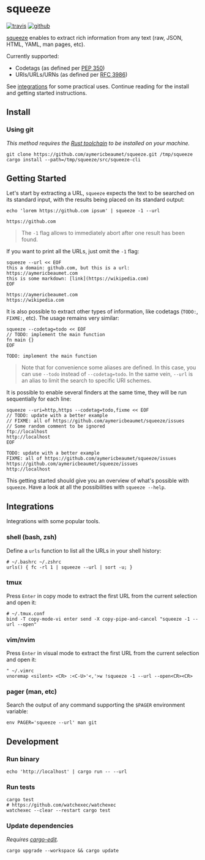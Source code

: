 # squeeze

[![travis](https://img.shields.io/travis/aymericbeaumet/squeeze?style=flat-square&logo=travis)](https://travis-ci.org/aymericbeaumet/squeeze)
[![github](https://img.shields.io/github/issues/aymericbeaumet/squeeze?style=flat-square&logo=github)](https://github.com/aymericbeaumet/squeeze/issues)

[squeeze](https://github.com/aymericbeaumet/squeeze) enables to extract rich
information from any text (raw, JSON, HTML, YAML, man pages, etc).

Currently supported:

- Codetags (as defined per [PEP 350](https://www.python.org/dev/peps/pep-0350/))
- URIs/URLs/URNs (as defined per [RFC 3986](https://tools.ietf.org/html/rfc3986/))

See [integrations](#integrations) for some practical uses. Continue reading for
the install and getting started instructions.

## Install

### Using git

_This method requires the [Rust
toolchain](https://www.rust-lang.org/tools/install) to be installed on your
machine._

```shell
git clone https://github.com/aymericbeaumet/squeeze.git /tmp/squeeze
cargo install --path=/tmp/squeeze/src/squeeze-cli
```

## Getting Started

Let's start by extracting a URL, `squeeze` expects the text to be searched on
its standard input, with the results being placed on its standard output:

```shell
echo 'lorem https://github.com ipsum' | squeeze -1 --url
```

```
https://github.com
```

> The `-1` flag allows to immediately abort after one result has been found.

If you want to print all the URLs, just omit the `-1` flag:

```shell
squeeze --url << EOF
this a domain: github.com, but this is a url: https://aymericbeaumet.com
this is some markdown: [link](https://wikipedia.com)
EOF
```

```
https://aymericbeaumet.com
https://wikipedia.com
```

It is also possible to extract other types of information, like codetags
(`TODO:`, `FIXME:`, etc). The usage remains very similar:

```shell
squeeze --codetag=todo << EOF
// TODO: implement the main function
fn main {}
EOF
```

```
TODO: implement the main function
```

> Note that for convenience some aliases are defined. In this case, you can use
`--todo` instead of `--codetag=todo`. In the same vein, `--url` is an alias to
limit the search to specific URI schemes.

It is possible to enable several finders at the same time, they will be run
sequentially for each line:

```shell
squeeze --uri=http,https --codetag=todo,fixme << EOF
// TODO: update with a better example
// FIXME: all of https://github.com/aymericbeaumet/squeeze/issues
// Some random comment to be ignored
ftp://localhost
http://localhost
EOF
```

```
TODO: update with a better example
FIXME: all of https://github.com/aymericbeaumet/squeeze/issues
https://github.com/aymericbeaumet/squeeze/issues
http://localhost
```

This getting started should give you an overview of what's possible with
`squeeze`. Have a look at all the possibilities with `squeeze --help`.

## Integrations

Integrations with some popular tools.

### shell (bash, zsh)

Define a `urls` function to list all the URLs in your shell history:

```shell
# ~/.bashrc ~/.zshrc
urls() { fc -rl 1 | squeeze --url | sort -u; }
```

### tmux

Press `Enter` in copy mode to extract the first URL from the current selection
and open it:

```tmux
# ~/.tmux.conf
bind -T copy-mode-vi enter send -X copy-pipe-and-cancel "squeeze -1 --url --open"
```

### vim/nvim

Press `Enter` in visual mode to extract the first URL from the current
selection and open it:

```vim
" ~/.vimrc
vnoremap <silent> <CR> :<C-U>'<,'>w !squeeze -1 --url --open<CR><CR>
```

### pager (man, etc)

Search the output of any command supporting the `$PAGER` environment variable:

```shell
env PAGER='squeeze --url' man git
```

## Development

### Run binary

```shell
echo 'http://localhost' | cargo run -- --url
```

### Run tests

```shell
cargo test
# https://github.com/watchexec/watchexec
watchexec --clear --restart cargo test
```

### Update dependencies

_Requires [cargo-edit](https://github.com/killercup/cargo-edit)._

```shell
cargo upgrade --workspace && cargo update
```
